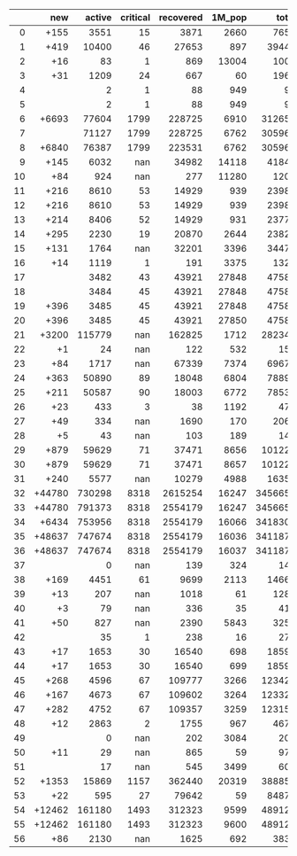 |    |    new |   active |   critical |   recovered |   1M_pop |   total |
|---:|-------:|---------:|-----------:|------------:|---------:|--------:|
|  0 |   +155 |     3551 |         15 |        3871 |     2660 |    7654 |
|  1 |   +419 |    10400 |         46 |       27653 |      897 |   39444 |
|  2 |    +16 |       83 |          1 |         869 |    13004 |    1005 |
|  3 |    +31 |     1209 |         24 |         667 |       60 |    1966 |
|  4 |        |        2 |          1 |          88 |      949 |      93 |
|  5 |        |        2 |          1 |          88 |      949 |      93 |
|  6 |  +6693 |    77604 |       1799 |      228725 |     6910 |  312659 |
|  7 |        |    71127 |       1799 |      228725 |     6762 |  305966 |
|  8 |  +6840 |    76387 |       1799 |      223531 |     6762 |  305966 |
|  9 |   +145 |     6032 |        nan |       34982 |    14118 |   41846 |
| 10 |    +84 |      924 |        nan |         277 |    11280 |    1205 |
| 11 |   +216 |     8610 |         53 |       14929 |      939 |   23989 |
| 12 |   +216 |     8610 |         53 |       14929 |      939 |   23989 |
| 13 |   +214 |     8406 |         52 |       14929 |      931 |   23773 |
| 14 |   +295 |     2230 |         19 |       20870 |     2644 |   23829 |
| 15 |   +131 |     1764 |        nan |       32201 |     3396 |   34474 |
| 16 |    +14 |     1119 |          1 |         191 |     3375 |    1329 |
| 17 |        |     3482 |         43 |       43921 |    27848 |   47581 |
| 18 |        |     3484 |         45 |       43921 |    27848 |   47581 |
| 19 |   +396 |     3485 |         45 |       43921 |    27848 |   47581 |
| 20 |   +396 |     3485 |         45 |       43921 |    27850 |   47581 |
| 21 |  +3200 |   115779 |        nan |      162825 |     1712 |  282344 |
| 22 |     +1 |       24 |        nan |         122 |      532 |     153 |
| 23 |    +84 |     1717 |        nan |       67339 |     7374 |   69673 |
| 24 |   +363 |    50890 |         89 |       18048 |     6804 |   78897 |
| 25 |   +211 |    50587 |         90 |       18003 |     6772 |   78534 |
| 26 |    +23 |      433 |          3 |          38 |     1192 |     475 |
| 27 |    +49 |      334 |        nan |        1690 |      170 |    2063 |
| 28 |     +5 |       43 |        nan |         103 |      189 |     146 |
| 29 |   +879 |    59629 |         71 |       37471 |     8656 |  101223 |
| 30 |   +879 |    59629 |         71 |       37471 |     8657 |  101223 |
| 31 |   +240 |     5577 |        nan |       10279 |     4988 |   16351 |
| 32 | +44780 |   730298 |       8318 |     2615254 |    16247 | 3456652 |
| 33 | +44780 |   791373 |       8318 |     2554179 |    16247 | 3456652 |
| 34 |  +6434 |   753956 |       8318 |     2554179 |    16066 | 3418306 |
| 35 | +48637 |   747674 |       8318 |     2554179 |    16036 | 3411872 |
| 36 | +48637 |   747674 |       8318 |     2554179 |    16037 | 3411872 |
| 37 |        |        0 |        nan |         139 |      324 |     142 |
| 38 |   +169 |     4451 |         61 |        9699 |     2113 |   14669 |
| 39 |    +13 |      207 |        nan |        1018 |       61 |    1280 |
| 40 |     +3 |       79 |        nan |         336 |       35 |     416 |
| 41 |    +50 |      827 |        nan |        2390 |     5843 |    3253 |
| 42 |        |       35 |          1 |         238 |       16 |     273 |
| 43 |    +17 |     1653 |         30 |       16540 |      698 |   18599 |
| 44 |    +17 |     1653 |         30 |       16540 |      699 |   18599 |
| 45 |   +268 |     4596 |         67 |      109777 |     3266 |  123422 |
| 46 |   +167 |     4673 |         67 |      109602 |     3264 |  123321 |
| 47 |   +282 |     4752 |         67 |      109357 |     3259 |  123154 |
| 48 |    +12 |     2863 |          2 |        1755 |      967 |    4679 |
| 49 |        |        0 |        nan |         202 |     3084 |     203 |
| 50 |    +11 |       29 |        nan |         865 |       59 |     970 |
| 51 |        |       17 |        nan |         545 |     3499 |     609 |
| 52 |  +1353 |    15869 |       1157 |      362440 |    20319 |  388855 |
| 53 |    +22 |      595 |         27 |       79642 |       59 |   84871 |
| 54 | +12462 |   161180 |       1493 |      312323 |     9599 |  489122 |
| 55 | +12462 |   161180 |       1493 |      312323 |     9600 |  489122 |
| 56 |    +86 |     2130 |        nan |        1625 |      692 |    3831 |